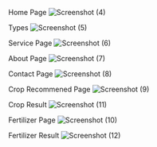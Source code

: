 
Home Page
![Screenshot (4)](https://github.com/user-attachments/assets/caec5380-b023-4d12-8730-9913a6dfcceb)

Types
![Screenshot (5)](https://github.com/user-attachments/assets/0255c398-903e-46da-84ec-bdac5b4b172d)

Service Page
![Screenshot (6)](https://github.com/user-attachments/assets/5b9db52e-4a6b-4199-afdc-628231406782)

About Page
![Screenshot (7)](https://github.com/user-attachments/assets/765b57bf-d429-4731-94d8-01c6757c3cf9)

Contact Page
![Screenshot (8)](https://github.com/user-attachments/assets/0ca2a517-eaea-4198-9431-96ce4368a5f4)

Crop Recommened Page
![Screenshot (9)](https://github.com/user-attachments/assets/37650f8d-71a8-4c9e-a20c-2ed332b43ec0)

Crop Result
![Screenshot (11)](https://github.com/user-attachments/assets/a8fa8ebf-db9d-457d-8798-922f9dfc10b3)

Fertilizer Page
![Screenshot (10)](https://github.com/user-attachments/assets/30f7ee4e-88aa-481f-ac41-888b14ef707e)

Fertilizer Result
![Screenshot (12)](https://github.com/user-attachments/assets/73547a34-3d1f-447c-a477-f684c0f003c4)


